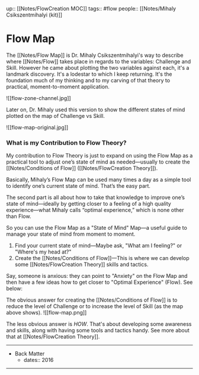 up:: [[Notes/FlowCreation MOC]]
tags:: #flow 
people:: [[Notes/Mihaly Csikszentmihalyi (kit)]]

# Flow Map
The [[Notes/Flow Map]] is Dr. Mihaly Csikszentmihalyi's way to describe where [[Notes/Flow]] takes place in regards to the variables: Challenge and Skill. However he came about plotting the two variables against each, it's a landmark discovery. It's a lodestar to which I keep returning. It's the foundation much of my thinking and to my carving of that theory to practical, moment-to-moment application.

![[flow-zone-channel.jpg]]

Later on, Dr. Mihaly used this version to show the different states of mind plotted on the map of Challenge vs Skill.

![[flow-map-original.jpg]]

### What is my Contribution to Flow Theory?

My contribution to Flow Theory is just to expand on using the Flow Map as a practical tool to adjust one’s state of mind as needed—usually to create the [[Notes/Conditions of Flow]] ([[Notes/FlowCreation Theory]]).

Basically, Mihaly’s Flow Map can be used many times a day as a simple tool to identify one’s current state of mind. That’s the easy part.

The second part is all about how to take that knowledge to improve one’s state of mind—ideally by getting closer to a feeling of a high quality experience—what Mihaly calls “optimal experience,” which is none other than Flow.

So you can use the Flow Map as a "State of Mind" Map—a useful guide to manage your state of mind from moment to moment.

1. Find your current state of mind—Maybe ask, "What am I feeling?" or "Where's my head at?"
2. Create the [[Notes/Conditions of Flow]]—This is where we can develop some [[Notes/FlowCreation Theory]] skills and tactics. 

Say, someone is anxious: they can point to "Anxiety" on the Flow Map and then have a few ideas how to get closer to "Optimal Experience" (Flow). See below:

The obvious answer for creating the [[Notes/Conditions of Flow]] is to reduce the level of Challenge or to increase the level of Skill (as the map above shows).
![[flow-map.png]]

The less obvious answer is *HOW*. That's about developing some awareness and skills, along with having some tools and tactics handy. See more about that at [[Notes/FlowCreation Theory]]. 

---

- Back Matter
	- dates:: 2016

---